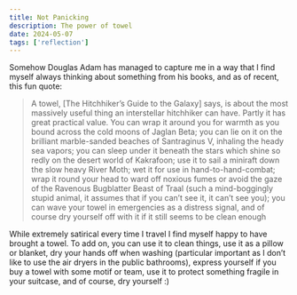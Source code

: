 ```yaml
---
title: Not Panicking
description: The power of towel
date: 2024-05-07
tags: ['reflection']
---
```


Somehow Douglas Adam has managed to capture me in a way that I find myself always thinking about something from his books, and as of recent, this fun quote:

> A towel, [The Hitchhiker’s Guide to the Galaxy] says, is about the most massively useful thing an interstellar hitchhiker can have. Partly it has great practical value. You can wrap it around you for warmth as you bound across the cold moons of Jaglan Beta; you can lie on it on the brilliant marble-sanded beaches of Santraginus V, inhaling the heady sea vapors; you can sleep under it beneath the stars which shine so redly on the desert world of Kakrafoon; use it to sail a miniraft down the slow heavy River Moth; wet it for use in hand-to-hand-combat; wrap it round your head to ward off noxious fumes or avoid the gaze of the Ravenous Bugblatter Beast of Traal (such a mind-boggingly stupid animal, it assumes that if you can’t see it, it can’t see you); you can wave your towel in emergencies as a distress signal, and of course dry yourself off with it if it still seems to be clean enough

While extremely satirical every time I travel I find myself happy to have brought a towel. To add on, you can use it to clean things, use it as a pillow or blanket, dry your hands off when washing (particular important as I don’t like to use the air dryers in the public bathrooms), express yourself if you buy a towel with some motif or team, use it to protect something fragile in your suitcase, and of course, dry yourself :)

